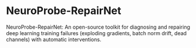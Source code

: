 # NeuroProbe-RepairNet
NeuroProbe-RepairNet: An open-source toolkit for diagnosing and repairing deep learning training failures (exploding gradients, batch norm drift, dead channels) with automatic interventions.

